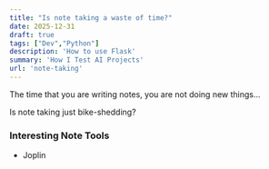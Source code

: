 ```yaml
---
title: "Is note taking a waste of time?"
date: 2025-12-31
draft: true
tags: ["Dev","Python"]
description: 'How to use Flask'
summary: 'How I Test AI Projects'
url: 'note-taking'
---
```


The time that you are writing notes, you are not doing new things...

Is note taking just bike-shedding?


### Interesting Note Tools

* Joplin